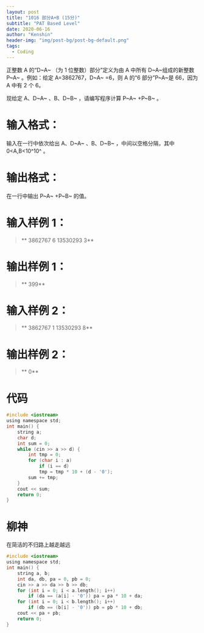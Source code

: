```yaml
---
layout: post
title: "1016 部分A+B (15分)"
subtitle: "PAT Based Level"
date: 2020-06-16
author: "Kenshin"
header-img: "img/post-bg/post-bg-default.png"
tags:
  - Coding
---
```


正整数 A 的“D~​A~​​ （为 1 位整数）部分”定义为由 A 中所有 D~​A~​​ 组成的新整数 P~​A~​​ 。例如：给定 A=3862767，D~​A~​​ =6，则 A 的“6 部分”P~​A~​​ 是 66，因为 A 中有 2 个 6。

现给定 A、D~​A~​​ 、B、D~​B~​​ ，请编写程序计算 P~​A~​​ +P~​B~​​ 。

# 输入格式：

输入在一行中依次给出 A、D~​A~​​ 、B、D~​B~​​ ，中间以空格分隔，其中 0<A,B<10^​10^​​ 。

# 输出格式：

在一行中输出 P~​A~​​ +P~​B~​​ 的值。

# 输入样例 1：

> **
> 3862767 6 13530293 3**

# 输出样例 1：

> **
> 399**

# 输入样例 2：

> **
> 3862767 1 13530293 8**

# 输出样例 2：

> **
> 0**

# 代码

```c
#include <iostream>
using namespace std;
int main() {
    string a;
    char d;
    int sum = 0;
    while (cin >> a >> d) {
        int tmp = 0;
        for (char i : a)
            if (i == d)
            tmp = tmp * 10 + (d - '0');
        sum += tmp;
    }
    cout << sum;
    return 0;
}
```

# 柳神

在简洁的不归路上越走越远

```c
#include <iostream>
using namespace std;
int main() {
    string a, b;
    int da, db, pa = 0, pb = 0;
    cin >> a >> da >> b >> db;
    for (int i = 0; i < a.length(); i++)
        if (da == (a[i] - '0')) pa = pa * 10 + da;
    for (int i = 0; i < b.length(); i++)
        if (db == (b[i] - '0')) pb = pb * 10 + db;
    cout << pa + pb;
    return 0;
}
```
